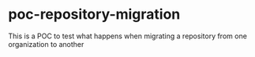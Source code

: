 # poc-repository-migration
This is a POC to test what happens when migrating a repository from one organization to another

